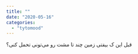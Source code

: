 ```yaml
---
title: ""
date: "2020-05-16"
categories: 
  - "tytomood"
---
```


‏قبل این ک بیفتی زمین چند تا مشت رو می‌تونی تحمل کنی؟
